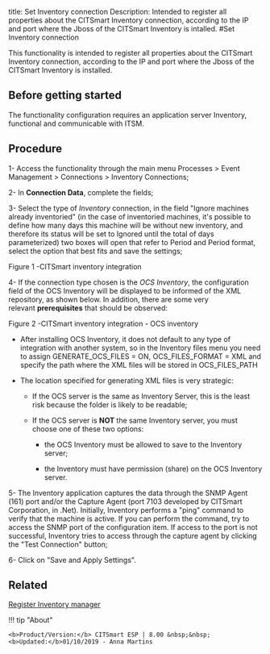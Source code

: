 title: Set Inventory connection
Description: Intended to register all properties about the CITSmart Inventory connection, according to the IP and port where the Jboss of the CITSmart Inventory is intalled.
#Set Inventory connection

This functionality is intended to register all properties about the CITSmart
Inventory connection, according to the IP and port where the Jboss of the
CITSmart Inventory is installed.

Before getting started
--------------------------

The functionality configuration requires an application server Inventory,
functional and communicable with ITSM.

Procedure
-------------

1-  Access the functionality through the main menu Processes \> Event Management
    \> Connections \> Inventory Connections;

2-  In **Connection Data**, complete the fields;

3-  Select the type of *Inventory* connection, in the field "Ignore machines
    already inventoried" (in the case of inventoried machines, it's possible to
    define how many days this machine will be without new inventory, and
    therefore its status will be set to Ignored until the total of days
    parameterized) two boxes will open that refer to Period and Period format,
    select the option that best fits and save the settings;

 Figure 1 -CITSmart inventory integration

4-  If the connection type chosen is the *OCS Inventory*, the configuration
    field of the OCS Inventory will be displayed to be informed of the XML
    repository, as shown below. In addition, there are some very
    relevant **prerequisites** that should be observed:

 Figure 2 -CITSmart inventory integration - OCS inventory

   + After installing OCS Inventory, it does not default to any type of
     integration with another system, so in the Inventory files menu you need to
     assign GENERATE_OCS_FILES = ON, OCS_FILES_FORMAT = XML and specify the path
     where the XML files will be stored in OCS_FILES_PATH

   + The location specified for generating XML files is very strategic:

      + If the OCS server is the same as Inventory Server, this is the least
        risk because the folder is likely to be readable;

      + If the OCS server is **NOT** the same Inventory server, you must choose
        one of these two options:

           + the OCS Inventory must be allowed to save to the Inventory server;

           + the Inventory must have permission (share) on the OCS Inventory
             server.

5-  The Inventory application captures the data through the SNMP Agent (161)
    port and/or the Capture Agent (port 7103 developed by CITSmart Corporation,
    in .Net). Initially, Inventory performs a "ping" command to verify that the
    machine is active. If you can perform the command, try to access the SNMP
    port of the configuration item. If access to the port is not successful,
    Inventory tries to access through the capture agent by clicking the "Test
    Connection" button;

6-  Click on "Save and Apply Settings".

Related
-------

[Register Inventory manager](https://docs-dev.citsmart.com/en/site/citsmart-esp-8/5-processes/event/configuration/register.inventory.manager.html)



!!! tip "About"

    <b>Product/Version:</b> CITSmart ESP | 8.00 &nbsp;&nbsp;
    <b>Updated:</b>01/10/2019 - Anna Martins
